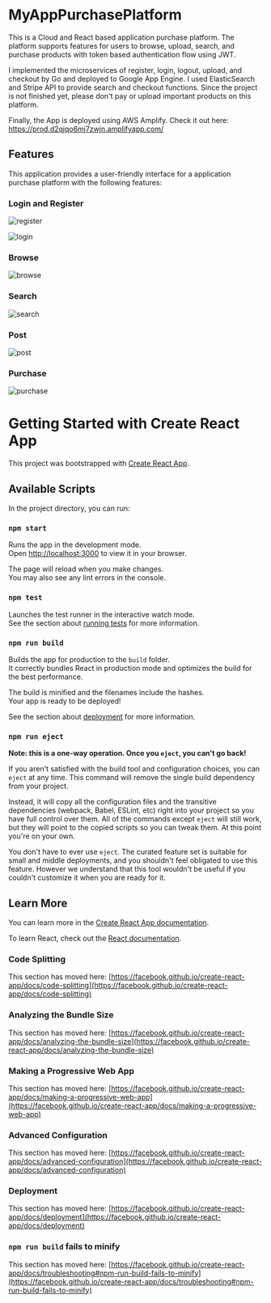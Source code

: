 # MyAppPurchasePlatform

This is a Cloud and React based application purchase platform. The platform supports features for users to browse, upload, search, and purchase
products with token based authentication flow using JWT. 

I implemented the microservices of register, login, logout, upload, and checkout by Go and deployed to Google App Engine. 
I used ElasticSearch and Stripe API to provide search and checkout functions. Since the project is not finished yet, please don't pay or upload important products on this platform.

Finally, the App is deployed using AWS Amplify.
Check it out here: https://prod.d2qjqo6mj7zwjn.amplifyapp.com/

## Features

This application provides a user-friendly interface for a application purchase platform with the following features:

### Login and Register


![register](https://github.com/ziangit/MyAppPurchasePlatform/assets/110576506/af8e2e55-4512-4220-a77a-b9e08798b8c2)

![login](https://github.com/ziangit/MyAppPurchasePlatform/assets/110576506/da8aec47-e9e4-475d-af1c-b11579883f15)


### Browse

![browse](https://github.com/ziangit/MyAppPurchasePlatform/assets/110576506/26844349-4cf6-4a4e-abee-40ad9dfbddb1)

### Search

![search](https://github.com/ziangit/MyAppPurchasePlatform/assets/110576506/7274e311-eaf3-4ab4-8d14-ce0a5e707e0b)

### Post

![post](https://github.com/ziangit/MyAppPurchasePlatform/assets/110576506/bf1cfabd-5b0d-4510-a480-bdb243eb0f93)

### Purchase

![purchase](https://github.com/ziangit/MyAppPurchasePlatform/assets/110576506/7ea17599-df0d-4b22-bb41-db6b79cd306b)


# Getting Started with Create React App

This project was bootstrapped with [Create React App](https://github.com/facebook/create-react-app).

## Available Scripts

In the project directory, you can run:

### `npm start`

Runs the app in the development mode.\
Open [http://localhost:3000](http://localhost:3000) to view it in your browser.

The page will reload when you make changes.\
You may also see any lint errors in the console.

### `npm test`

Launches the test runner in the interactive watch mode.\
See the section about [running tests](https://facebook.github.io/create-react-app/docs/running-tests) for more information.

### `npm run build`

Builds the app for production to the `build` folder.\
It correctly bundles React in production mode and optimizes the build for the best performance.

The build is minified and the filenames include the hashes.\
Your app is ready to be deployed!

See the section about [deployment](https://facebook.github.io/create-react-app/docs/deployment) for more information.

### `npm run eject`

**Note: this is a one-way operation. Once you `eject`, you can't go back!**

If you aren't satisfied with the build tool and configuration choices, you can `eject` at any time. This command will remove the single build dependency from your project.

Instead, it will copy all the configuration files and the transitive dependencies (webpack, Babel, ESLint, etc) right into your project so you have full control over them. All of the commands except `eject` will still work, but they will point to the copied scripts so you can tweak them. At this point you're on your own.

You don't have to ever use `eject`. The curated feature set is suitable for small and middle deployments, and you shouldn't feel obligated to use this feature. However we understand that this tool wouldn't be useful if you couldn't customize it when you are ready for it.

## Learn More

You can learn more in the [Create React App documentation](https://facebook.github.io/create-react-app/docs/getting-started).

To learn React, check out the [React documentation](https://reactjs.org/).

### Code Splitting

This section has moved here: [https://facebook.github.io/create-react-app/docs/code-splitting](https://facebook.github.io/create-react-app/docs/code-splitting)

### Analyzing the Bundle Size

This section has moved here: [https://facebook.github.io/create-react-app/docs/analyzing-the-bundle-size](https://facebook.github.io/create-react-app/docs/analyzing-the-bundle-size)

### Making a Progressive Web App

This section has moved here: [https://facebook.github.io/create-react-app/docs/making-a-progressive-web-app](https://facebook.github.io/create-react-app/docs/making-a-progressive-web-app)

### Advanced Configuration

This section has moved here: [https://facebook.github.io/create-react-app/docs/advanced-configuration](https://facebook.github.io/create-react-app/docs/advanced-configuration)

### Deployment

This section has moved here: [https://facebook.github.io/create-react-app/docs/deployment](https://facebook.github.io/create-react-app/docs/deployment)

### `npm run build` fails to minify

This section has moved here: [https://facebook.github.io/create-react-app/docs/troubleshooting#npm-run-build-fails-to-minify](https://facebook.github.io/create-react-app/docs/troubleshooting#npm-run-build-fails-to-minify)
